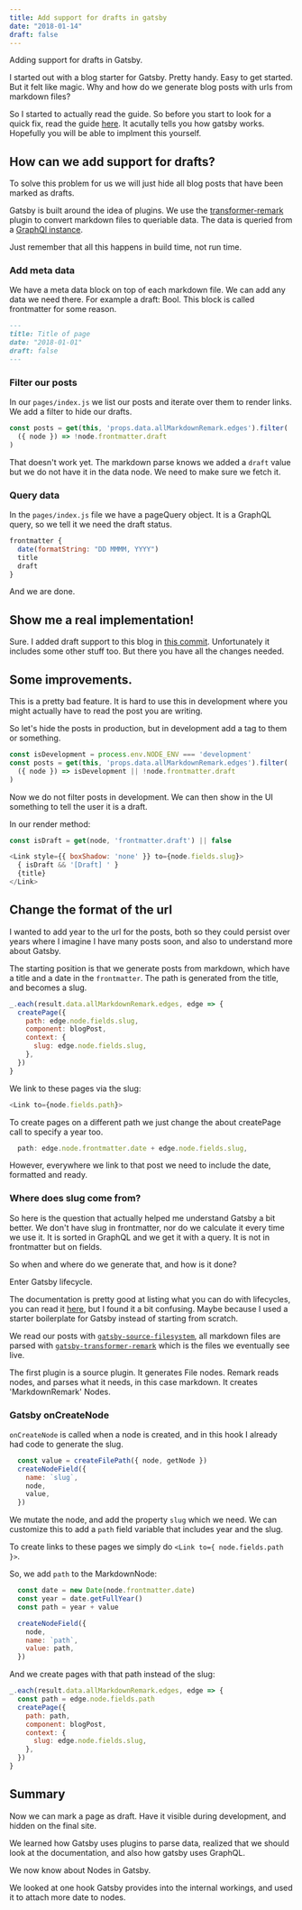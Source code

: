```yaml
---
title: Add support for drafts in gatsby
date: "2018-01-14"
draft: false
---
```


Adding support for drafts in Gatsby.

I started out with a blog starter for Gatsby. Pretty handy. Easy to get started. But it felt like magic. Why and how do we generate blog posts with urls from markdown files?

So I started to actually read the guide. So before you start to look for a quick fix, read the guide [here](https://www.gatsbyjs.org/docs/). It acutally tells you how gatsby works. Hopefully you will be able to implment this yourself.

## How can we add support for drafts?

To solve this problem for us we will just hide all blog posts that have been marked as drafts.

Gatsby is built around the idea of plugins. We use the [transformer-remark](https://www.gatsbyjs.org/packages/gatsby-transformer-remark/) plugin to convert markdown files to queriable data. The data is queried from a [GraphQl instance](http://graphql.org/learn/).

Just remember that all this happens in build time, not run time.

### Add meta data

We have a meta data block on top of each markdown file. We can add any data we need there. For example a draft: Bool. This block is called frontmatter for some reason.

```markdown
---
title: Title of page
date: "2018-01-01"
draft: false
---
```

### Filter our posts

In our `pages/index.js` we list our posts and iterate over them to render links. We add a filter to hide our drafts.

```javascript
const posts = get(this, 'props.data.allMarkdownRemark.edges').filter(
  ({ node }) => !node.frontmatter.draft
)
```

That doesn't work yet. The markdown parse knows we added a `draft` value but we do not have it in the data node. We need to make sure we fetch it.

### Query data

In the `pages/index.js` file we have a pageQuery object. It is a GraphQL query, so we tell it we need the draft status.

```javascript
frontmatter {
  date(formatString: "DD MMMM, YYYY")
  title
  draft
}
```

And we are done.

## Show me a real implementation!

Sure. I added draft support to this blog in [this commit](https://github.com/sajmoon/sajmoon.github.io/commit/1340ce9e5fcda5b8b6a0ca1d791b488638df8b87). Unfortunately it includes some other stuff too. But there you have all the changes needed.

## Some improvements.

This is a pretty bad feature. It is hard to use this in development where you might actually have to read the post you are writing.

So let's hide the posts in production, but in development add a tag to them or something.

```javascript
const isDevelopment = process.env.NODE_ENV === 'development'
const posts = get(this, 'props.data.allMarkdownRemark.edges').filter(
  ({ node }) => isDevelopment || !node.frontmatter.draft
)
```

Now we do not filter posts in development. We can then show in the UI something to tell the user it is a draft.

In our render method:

```javascript
const isDraft = get(node, 'frontmatter.draft') || false

<Link style={{ boxShadow: 'none' }} to={node.fields.slug}>
  { isDraft && '[Draft] ' }
  {title}
</Link>
```

## Change the format of the url

I wanted to add year to the url for the posts, both so they could persist over
years where I imagine I have many posts soon, and also to understand more about
Gatsby.

The starting position is that we generate posts from markdown, which have a
title and a date in the `frontmatter`. The path is generated from the title, and
becomes a slug.

```javascript
_.each(result.data.allMarkdownRemark.edges, edge => {
  createPage({
    path: edge.node.fields.slug,
    component: blogPost,
    context: {
      slug: edge.node.fields.slug,
    },
  })
}
````

We link to these pages via the slug:

```javascript
<Link to={node.fields.path}>
```

To create pages on a different path we just change the about createPage call to
specify a year too.

```javascript
  path: edge.node.frontmatter.date + edge.node.fields.slug,
````

However, everywhere we link to that post we need to include the date, formatted
and ready.

### Where does slug come from?

So here is the question that actually helped me understand Gatsby a bit
better. We don't have slug in frontmatter, nor do we calculate it every time we
use it. It is sorted in GraphQL and we get it with a query. It is not in
frontmatter but on fields.

So when and where do we generate that, and how is it done?

Enter Gatsby lifecycle.

The documentation is pretty good at listing what you can do with lifecycles, you
can read it [here](https://www.gatsbyjs.org/docs/node-apis/), but I found it a
bit confusing. Maybe because I used a starter boilerplate for Gatsby instead of
starting from scratch.

We read our posts with [`gatsby-source-filesystem`](https://www.gatsbyjs.org/packages/gatsby-source-filesystem/), all markdown files are parsed
with [`gatsby-transformer-remark`](https://www.gatsbyjs.org/packages/gatsby-transformer-remark/) which is the files we eventually see live.

The first plugin is a source plugin. It generates File nodes. Remark reads nodes, and
parses what it needs, in this case markdown. It creates 'MarkdownRemark' Nodes.

### Gatsby onCreateNode

`onCreateNode` is called when a node is created, and in this hook I already had
code to generate the slug.

```javascript
  const value = createFilePath({ node, getNode })
  createNodeField({
    name: `slug`,
    node,
    value,
  })
```

We mutate the node, and add the property `slug` which we need. We can customize
this to add a `path` field variable that includes year and the slug.

To create links to these pages we simply do `<Link to={ node.fields.path }>`.

So, we add `path` to the MarkdownNode:

```javascript
  const date = new Date(node.frontmatter.date)
  const year = date.getFullYear()
  const path = year + value

  createNodeField({
    node,
    name: `path`,
    value: path,
  })
```

And we create pages with that path instead of the slug:

```javascript
_.each(result.data.allMarkdownRemark.edges, edge => {
  const path = edge.node.fields.path
  createPage({
    path: path,
    component: blogPost,
    context: {
      slug: edge.node.fields.slug,
    },
  })
}
```

## Summary

Now we can mark a page as draft. Have it visible during development, and hidden on the final site.

We learned how Gatsby uses plugins to parse data, realized that we should look at the documentation, and also how gatsby uses GraphQL.

We now know about Nodes in Gatsby.

We looked at one hook Gatsby provides into the internal workings, and used it to
attach more date to nodes.
